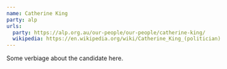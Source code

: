 ```yaml
---
name: Catherine King
party: alp
urls:
  party: https://alp.org.au/our-people/our-people/catherine-king/
  wikipedia: https://en.wikipedia.org/wiki/Catherine_King_(politician)
---
```

Some verbiage about the candidate here.
